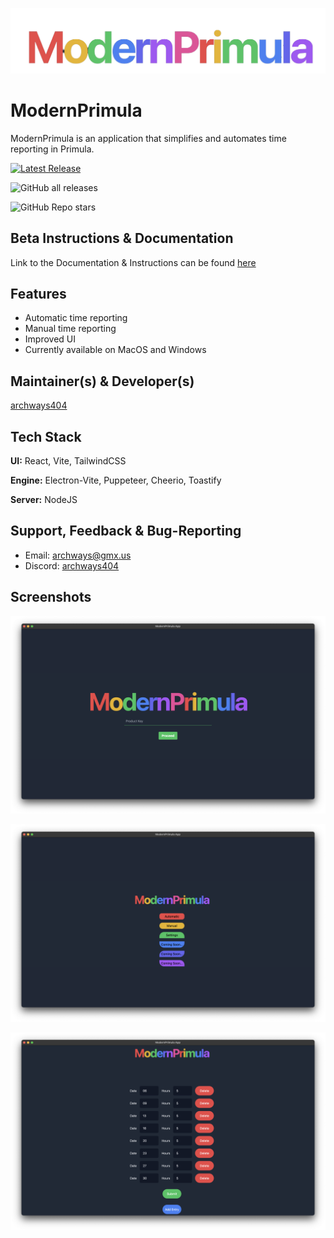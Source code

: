 
![Logo](https://github.com/archways404/ModernPrimulaApp/blob/main/images/image_transparent_all-removebg-preview.png)

# ModernPrimula

ModernPrimula is an application that simplifies and automates time reporting in Primula.

[![Latest Release](https://img.shields.io/github/v/release/archways404/ModernPrimulaApp?style=flat-square)](https://github.com/archways404/ModernPrimulaApp/releases/latest)
 
![GitHub all releases](https://img.shields.io/github/downloads/archways404/ModernPrimulaApp/total?style=flat-square) 

![GitHub Repo stars](https://img.shields.io/github/stars/archways404/ModernPrimulaApp)

## Beta Instructions & Documentation

Link to the Documentation & Instructions can be found [here](https://github.com/archways404/ModernPrimulaApp/blob/main/extras/documentation.md)

## Features

- Automatic time reporting
- Manual time reporting
- Improved UI
- Currently available on MacOS and Windows

## Maintainer(s) & Developer(s)

[archways404](https://www.github.com/archways404)


## Tech Stack

**UI:** React, Vite, TailwindCSS

**Engine:** Electron-Vite, Puppeteer, Cheerio, Toastify

**Server:** NodeJS


## Support, Feedback & Bug-Reporting

- Email: archways@gmx.us 
- Discord: [archways404](https://discord.gg/uvqEsuUVaC)

## Screenshots

![App Screenshot](https://github.com/archways404/ModernPrimulaApp/blob/main/images/Homepage.png)

![App Screenshot](https://github.com/archways404/ModernPrimulaApp/blob/main/images/MainMenu.png)

![App Screenshot](https://github.com/archways404/ModernPrimulaApp/blob/main/images/Dates.png)

